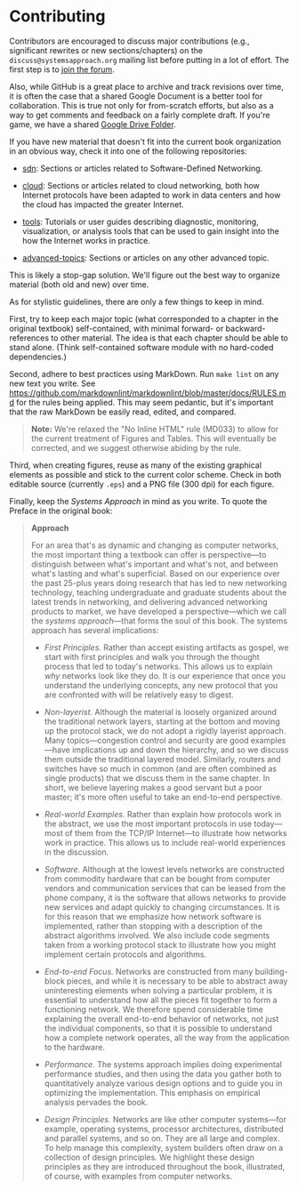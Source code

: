 # Contributing

Contributors are encouraged to discuss major contributions (e.g., significant
rewrites or new sections/chapters) on the `discuss@systemsapproach.org`
mailing list before putting in a lot of effort. The first step is to
[join the forum](https://groups.google.com/a/systemsapproach.org/forum/#!forum/discuss).

Also, while GitHub is a great place to archive and track revisions over time,
it is often the case that a shared Google Document is a better tool for
collaboration. This is true not only for from-scratch efforts, but
also as a way to get comments and feedback on a fairly complete
draft. If you're game, we have a shared
[Google Drive Folder](https://drive.google.com/drive/u/2/folders/1diDcXKTyMFyuR7g1M6gTRuCnHXAUYj7C?ths=true).

If you have new material that doesn't fit into the current book
organization in an obvious way, check it into one of the following
repositories:

* [sdn](https://github.com/SystemsApproach/sdn): Sections or articles
  related to Software-Defined Networking.

* [cloud](https://github.com/SystemsApproach/cloud): Sections or
  articles related to cloud networking, both how Internet protocols
  have been adapted to work in data centers and how the cloud has
  impacted the greater Internet.

* [tools](https://github.com/SystemsApproach/tools): Tutorials or user
  guides describing diagnostic, monitoring, visualization, or analysis
  tools that can be used to gain insight into the how the Internet
  works in practice.

* [advanced-topics](https://github.com/SystemsApproach/advanced-topics):
  Sections or articles on any other advanced topic.

This is likely a stop-gap solution. We'll figure out the best way to
organize material (both old and new) over time. 

As for stylistic guidelines, there are only a few things to keep in mind.

First, try to keep each major topic (what corresponded to a chapter in
the original textbook) self-contained, with minimal forward- or
backward-references to other material. The idea is that each chapter
should be able to stand alone. (Think self-contained software module
with no hard-coded dependencies.)

Second, adhere to best practices using MarkDown. Run `make lint` on any
new text you write. See
https://github.com/markdownlint/markdownlint/blob/master/docs/RULES.md
for the rules being applied. This may seem pedantic, but it's
important that the raw MarkDown be easily read, edited, and compared.

> **Note:** We're relaxed the "No Inline HTML" rule (MD033) to allow
> for the current treatment of Figures and Tables. This will
> eventually be corrected, and we suggest otherwise abiding by the
> rule.

Third, when creating figures, reuse as many of the existing graphical
elements as possible and stick to the current color scheme. Check in
both editable source (currently `.eps`) and a PNG file (300 dpi) for each
figure.

Finally, keep the *Systems Approach* in mind as you write. To quote the
Preface in the original book:

> **Approach**
>
> For an area that's as dynamic and changing as computer
> networks, the most important thing a textbook can offer is
> perspective—to distinguish between what's important and what's not,
> and between what's lasting and what's superficial. Based on our
> experience over the past 25-plus years doing research that has led to new
> networking technology, teaching undergraduate and graduate students
> about the latest trends in networking, and delivering advanced
> networking products to market, we have developed a perspective—which
> we call the *systems approach*—that forms the soul of this
> book. The systems approach has several implications:
>
> * *First Principles.* Rather than accept existing artifacts as gospel, we 
> start with first principles and walk you through the thought process that 
> led to today's networks. This allows us to explain *why* networks look
> like they do.  It is our experience that once you understand the
> underlying concepts, any new protocol that you are confronted with
> will be relatively easy to digest.
>
> * *Non-layerist.* Although the material is loosely organized around the 
> traditional network layers, starting at the bottom and moving up the 
> protocol stack, we do not adopt a rigidly layerist approach. Many
> topics—congestion control and security are good examples—have
> implications up and down the hierarchy, and so we discuss them outside
> the traditional layered model. Similarly, routers and switches have so
> much in common (and are often combined as single products) that we
> discuss them in the same chapter. In short, we believe layering makes a
> good servant but a poor master; it's more often useful to take an
> end-to-end perspective.
>
> * *Real-world Examples.* Rather than explain how protocols work in the 
> abstract, we use the most important protocols in use today—most of them 
> from the TCP/IP Internet—to illustrate how networks work in practice. This
> allows us to include real-world experiences in the discussion.
>
> * *Software.* Although at the lowest levels networks are constructed from
> commodity hardware that can be bought from computer vendors and
> communication services that can be leased from the phone company, it
> is the software that allows networks to provide new services and adapt
> quickly to changing circumstances.  It is for this reason that we
> emphasize how network software is implemented, rather than stopping
> with a description of the abstract algorithms involved. We also include
> code segments taken from a working protocol stack to illustrate how
> you might implement certain protocols and algorithms.
>
> * *End-to-end Focus.* Networks are constructed from many building-block
> pieces, and while it is necessary to be able to abstract away uninteresting
> elements when solving a particular problem, it is essential to
> understand how all the pieces fit together to form a functioning
> network. We therefore spend considerable time explaining the overall
> end-to-end behavior of networks, not just the individual components,
> so that it is possible to understand how a complete network operates,
> all the way from the application to the hardware.
>
> * *Performance.* The systems approach implies doing experimental
> performance studies, and then using the data you gather both to quantitatively
> analyze various design options and to guide you in optimizing the
> implementation. This emphasis on empirical analysis pervades the book.
>
> * *Design Principles.* Networks are like other computer
> systems—for example, operating 
> systems, processor architectures, distributed and parallel systems,
> and so on. They are all large and complex. To help manage this
> complexity, system builders often draw on a collection of design
> principles. We highlight these design principles as they are
> introduced throughout the book, illustrated, of course, with examples
> from computer networks.
